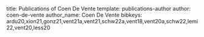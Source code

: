 title: Publications of Coen De Vente
template: publications-author
author: coen-de-vente
author_name: Coen De Vente
bibkeys: ardu20,xion21,gonz21,vent21a,vent21,schw22a,vent18,vent20a,schw22,lemi22,vent20,less20